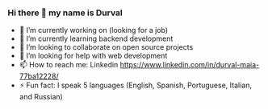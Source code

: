 ### Hi there 👋 my name is Durval


- 🔭 I’m currently working on (looking for a job)
- 🌱 I’m currently learning backend development
- 👋 I’m looking to collaborate on open source projects
- 🤔 I’m looking for help with web development
- 📫 How to reach me: Linkedin https://www.linkedin.com/in/durval-maia-77ba12228/
- ⚡ Fun fact: I speak 5 languages (English, Spanish, Portuguese, Italian, and Russian)


